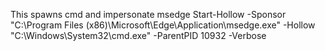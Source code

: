 This spawns cmd and impersonate msedge
Start-Hollow -Sponsor "C:\Program Files (x86)\Microsoft\Edge\Application\msedge.exe" -Hollow "C:\Windows\System32\cmd.exe" -ParentPID 10932 -Verbose